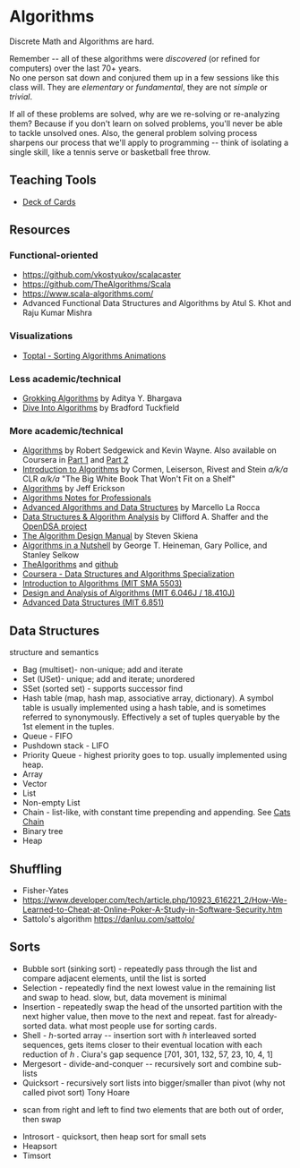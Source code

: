 # Algorithms

Discrete Math and Algorithms are hard. 

Remember -- all of these algorithms were *discovered* (or refined for computers) over the last 70+ years.  
No one person sat down and conjured them up in a few sessions like this class will.  They are *elementary* or 
*fundamental*, they are not *simple* or *trivial*.

If all of these problems are solved, why are we re-solving or re-analyzing them? Because if you don't learn on
solved problems, you'll never be able to tackle unsolved ones. Also, the general problem solving process sharpens
our process that we'll apply to programming -- think of isolating a single skill, like a tennis serve or basketball
free throw.

## Teaching Tools

* [Deck of Cards](https://deck.of.cards/)

## Resources

### Functional-oriented

* https://github.com/vkostyukov/scalacaster
* https://github.com/TheAlgorithms/Scala
* https://www.scala-algorithms.com/
* Advanced Functional Data Structures and Algorithms by Atul S. Khot and Raju Kumar Mishra

### Visualizations

* [Toptal - Sorting Algorithms Animations](https://www.toptal.com/developers/sorting-algorithms)

### Less academic/technical

* [Grokking Algorithms](https://www.manning.com/books/grokking-algorithms) by Aditya Y. Bhargava
* [Dive Into Algorithms]() by Bradford Tuckfield 

### More academic/technical

* [Algorithms](https://algs4.cs.princeton.edu/home/) by Robert Sedgewick and Kevin Wayne. Also available on Coursera in [Part 1](https://www.coursera.org/learn/algorithms-part1) and [Part 2](https://www.coursera.org/learn/algorithms-part2)
* [Introduction to Algorithms](https://mitpress.mit.edu/books/introduction-algorithms-third-edition) by Cormen, Leiserson, Rivest and Stein *a/k/a* CLR *a/k/a* "The Big White Book That Won't Fit on a Shelf"
* [Algorithms](https://jeffe.cs.illinois.edu/teaching/algorithms/) by Jeff Erickson
* [Algorithms Notes for Professionals](https://books.goalkicker.com/AlgorithmsBook/)
* [Advanced Algorithms and Data Structures](https://www.manning.com/books/advanced-algorithms-and-data-structures) by Marcello La Rocca
* [Data Structures & Algorithm Analysis](https://people.cs.vt.edu/~shaffer/Book/) by Clifford A. Shaffer and the [OpenDSA project](https://opendsa-server.cs.vt.edu/)
* [The Algorithm Design Manual](https://www.algorist.com/) by Steven Skiena
* [Algorithms in a Nutshell](https://learning.oreilly.com/library/view/algorithms-in-a/9781491912973/) by George T. Heineman, Gary Pollice, and Stanley Selkow
* [TheAlgorithms](https://the-algorithms.com/) and [github](https://github.com/TheAlgorithms)
* [Coursera - Data Structures and Algorithms Specialization](https://www.coursera.org/specializations/data-structures-algorithms)
* [Introduction to Algorithms (MIT SMA 5503)](https://ocw.mit.edu/courses/electrical-engineering-and-computer-science/6-046j-introduction-to-algorithms-sma-5503-fall-2005/)
* [Design and Analysis of Algorithms (MIT 6.046J / 18.410J)](https://ocw.mit.edu/courses/electrical-engineering-and-computer-science/6-046j-design-and-analysis-of-algorithms-spring-2015/)
* [Advanced Data Structures (MIT 6.851)](https://ocw.mit.edu/courses/electrical-engineering-and-computer-science/6-851-advanced-data-structures-spring-2012/)

## Data Structures

structure and semantics

* Bag (multiset)- non-unique; add and iterate
* Set (USet)- unique; add and iterate; unordered
* SSet (sorted set) - supports successor find
* Hash table (map, hash map, associative array, dictionary). A symbol table is
  usually implemented using a hash table, and is sometimes referred to synonymously. Effectively a set of tuples queryable by the 1st element in the tuples.
* Queue - FIFO
* Pushdown stack - LIFO
* Priority Queue - highest priority goes to top. usually implemented using heap.
* Array
* Vector
* List
* Non-empty List 
* Chain - list-like, with constant time prepending and appending. See 
  [Cats Chain](https://typelevel.org/cats/datatypes/chain.html)
* Binary tree
* Heap

## Shuffling

* Fisher-Yates
* https://www.developer.com/tech/article.php/10923_616221_2/How-We-Learned-to-Cheat-at-Online-Poker-A-Study-in-Software-Security.htm
* Sattolo's algorithm https://danluu.com/sattolo/

## Sorts

* Bubble sort (sinking sort) - repeatedly pass through the list and compare adjacent elements, until the list is sorted
* Selection - repeatedly find the next lowest value in the remaining list and swap to head. slow, but, data movement is minimal
* Insertion - repeatedly swap the head of the unsorted partition with the next higher value, then move to the next and repeat. fast for already-sorted data. what most people use for sorting cards.
* Shell - *h*-sorted array -- insertion sort with *h* interleaved sorted sequences, gets items closer to their eventual location with each reduction of *h* . Ciura's gap sequence [701, 301, 132, 57, 23, 10, 4, 1]
* Mergesort - divide-and-conquer -- recursively sort and combine sub-lists
* Quicksort - recursively sort lists into bigger/smaller than pivot (why not called pivot sort)  Tony Hoare
 - scan from right and left to find two elements that are both out of order, then swap
* Introsort - quicksort, then heap sort for small sets
* Heapsort
* Timsort